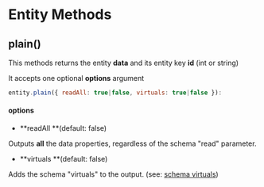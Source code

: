 # Entity Methods

## plain()

This methods returns the entity **data** and its entity key **id** (int or string)

It accepts one optional **options** argument

```js
entity.plain({ readAll: true|false, virtuals: true|false }):
```

#### options

- **readAll **(default: false)

Outputs **all** the data properties, regardless of the schema "read" parameter.

- **virtuals **(default: false)  

Adds the schema "virtuals" to the output. (see: [schema virtuals](../../schema/schema-methods/virtual.md))